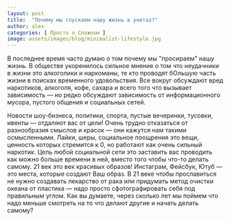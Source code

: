 ```yaml
---
layout: post
title:  "Почему мы спускаем нашу жизнь в унитаз?"
author: alex
categories: [ Просто о Сложном ]
image: assets/images/blog/minimalist-lifestyle.jpg
---
```


В последнее время часто думаю о том почему мы "просираем" нашу жизнь. В обществе укоренилось сильное мнение о том что неудачники в жизни это алкоголики и наркоманы, те кто проводят бОльшую часть жизни в поисках временного удовольствия. Все вокруг обсуждают вред наркотиков, алкоголя, кофе, сахара и всего того что вызывает зависимость — но редко обсуждают зависимость от информационного мусора, пустого общения и социальных сетей.

Новости шоу-бизнеса, политики, спорта, пустые вечеринки, тусовки, ивенты — отдаляют вас от цели! Очень трудно отказаться от разнообразия смыслов и красок — они кажутся нам такими осмысленными. Лайки, шеры, социальное поощрения это вещи, ценность которых стремится к 0, но работают как очень сильный наркотик. Цель любой социальной сети это заставить вас проводить как можно больше времени в ней, вместо того чтобы что-то делать самому. 21 век это век красивых образов! Инстаграм, Фейсбук, Ютуб — это места, которые создают Ваш образ. В 21 веке чтобы прославиться не нужно создавать лекарство от рака или придумать метод очистки океана от пластика — надо просто сфотографировать себя под правильным углом. Как вы думаете, через сколько лет мы поймем что надо меньше смотреть на то что делают другие и начать делать самому?